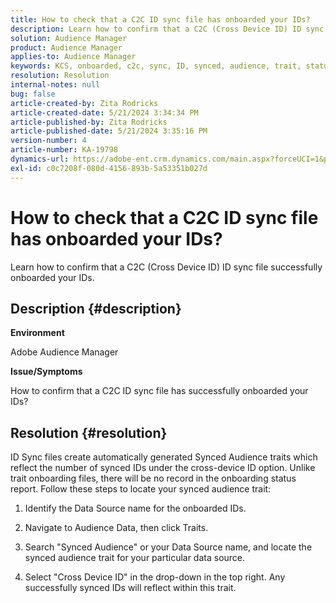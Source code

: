 ```yaml
---
title: How to check that a C2C ID sync file has onboarded your IDs?
description: Learn how to confirm that a C2C (Cross Device ID) ID sync file successfully onboarded your IDs.
solution: Audience Manager
product: Audience Manager
applies-to: Audience Manager
keywords: KCS, onboarded, c2c, sync, ID, synced, audience, trait, status, report
resolution: Resolution
internal-notes: null
bug: false
article-created-by: Zita Rodricks
article-created-date: 5/21/2024 3:34:34 PM
article-published-by: Zita Rodricks
article-published-date: 5/21/2024 3:35:16 PM
version-number: 4
article-number: KA-19798
dynamics-url: https://adobe-ent.crm.dynamics.com/main.aspx?forceUCI=1&pagetype=entityrecord&etn=knowledgearticle&id=cc0f639a-8717-ef11-9f89-6045bd06eea5
exl-id: c0c7208f-080d-4156-893b-5a53351b027d
---
```

# How to check that a C2C ID sync file has onboarded your IDs?


Learn how to confirm that a C2C (Cross Device ID) ID sync file successfully onboarded your IDs.

## Description {#description}


<b>Environment</b>

Adobe Audience Manager

<b>Issue/Symptoms</b>

How to confirm that a C2C ID sync file has successfully onboarded your IDs?




## Resolution {#resolution}


ID Sync files create automatically generated Synced Audience traits which reflect the number of synced IDs under the cross-device ID option. Unlike trait onboarding files, there will be no record in the onboarding status report. Follow these steps to locate your synced audience trait:

1) Identify the Data Source name for the onboarded IDs.

2) Navigate to Audience Data, then click Traits.

3) Search "Synced Audience" or your Data Source name, and locate the synced audience trait for your particular data source.

4) Select "Cross Device ID" in the drop-down in the top right. Any successfully synced IDs will reflect within this trait.
